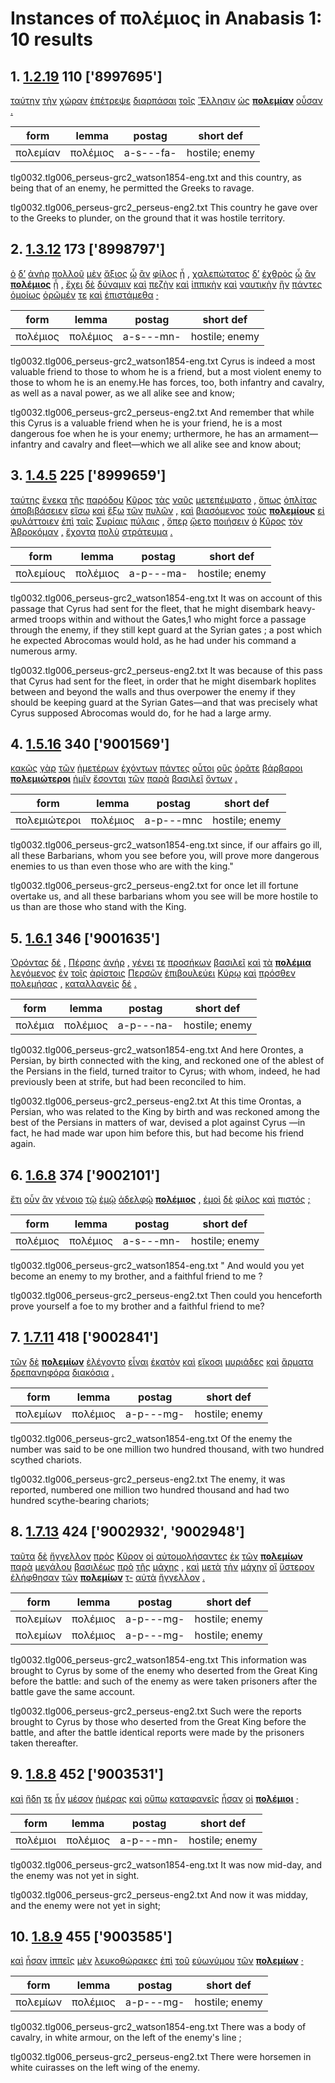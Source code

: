 # Instances of πολέμιος in Anabasis 1: 10 results
## 1. [1.2.19](https://beyond-translation.perseus.org/reader/urn:cts:greekLit:tlg0032.tlg006.perseus-grc2:1.2.19?mode=syntax-trees) 110 ['8997695']
[ταύτην](https://atlas-test.fly.dev/morphology/lemmas/?lang=grc&q=οὗτος "this; that") [τὴν](https://atlas-test.fly.dev/morphology/lemmas/?lang=grc&q=ὁ "the") [χώραν](https://atlas-test.fly.dev/morphology/lemmas/?lang=grc&q=χώρα "land") [ἐπέτρεψε](https://atlas-test.fly.dev/morphology/lemmas/?lang=grc&q=ἐπιτρέπω "to turn over to, entrust, command") [διαρπάσαι](https://atlas-test.fly.dev/morphology/lemmas/?lang=grc&q=διαρπάζω "to tear in pieces") [τοῖς](https://atlas-test.fly.dev/morphology/lemmas/?lang=grc&q=ὁ "the") [Ἕλλησιν](https://atlas-test.fly.dev/morphology/lemmas/?lang=grc&q=Ἕλλην "Hellen; Greek") [ὡς](https://atlas-test.fly.dev/morphology/lemmas/?lang=grc&q=ὡς "as, how") **[πολεμίαν](https://atlas-test.fly.dev/morphology/lemmas/?lang=grc&q=πολέμιος "hostile; enemy")** [οὖσαν](https://atlas-test.fly.dev/morphology/lemmas/?lang=grc&q=εἰμί "to be") [.](https://atlas-test.fly.dev/morphology/lemmas/?lang=grc&q=. "NoDef") 

| form | lemma | postag | short def |
| --- | --- | --- | --- |
| πολεμίαν | πολέμιος | a-s---fa- | hostile; enemy |

tlg0032.tlg006_perseus-grc2_watson1854-eng.txt and this country, as being that of an enemy, he permitted the Greeks to ravage. 

tlg0032.tlg006_perseus-grc2_perseus-eng2.txt This country he gave over to the Greeks to plunder, on the ground that it was hostile territory. 

## 2. [1.3.12](https://beyond-translation.perseus.org/reader/urn:cts:greekLit:tlg0032.tlg006.perseus-grc2:1.3.12?mode=syntax-trees) 173 ['8998797']
[ὁ](https://atlas-test.fly.dev/morphology/lemmas/?lang=grc&q=ὁ "the") [δ’](https://atlas-test.fly.dev/morphology/lemmas/?lang=grc&q=δέ "but") [ἀνὴρ](https://atlas-test.fly.dev/morphology/lemmas/?lang=grc&q=ἀνήρ "a man") [πολλοῦ](https://atlas-test.fly.dev/morphology/lemmas/?lang=grc&q=πολύς "much, many") [μὲν](https://atlas-test.fly.dev/morphology/lemmas/?lang=grc&q=μέν "on the one hand, on the other hand") [ἄξιος](https://atlas-test.fly.dev/morphology/lemmas/?lang=grc&q=ἄξιος "worthy") [ᾧ](https://atlas-test.fly.dev/morphology/lemmas/?lang=grc&q=ὅς "who, that, which: relative pronoun") [ἂν](https://atlas-test.fly.dev/morphology/lemmas/?lang=grc&q=ἄν "modal particle") [φίλος](https://atlas-test.fly.dev/morphology/lemmas/?lang=grc&q=φίλος "friend; loved, beloved, dear") [ᾖ](https://atlas-test.fly.dev/morphology/lemmas/?lang=grc&q=εἰμί "to be") [,](https://atlas-test.fly.dev/morphology/lemmas/?lang=grc&q=, "NoDef") [χαλεπώτατος](https://atlas-test.fly.dev/morphology/lemmas/?lang=grc&q=χαλεπός "hard to bear, painful; difficult") [δ’](https://atlas-test.fly.dev/morphology/lemmas/?lang=grc&q=δέ "but") [ἐχθρὸς](https://atlas-test.fly.dev/morphology/lemmas/?lang=grc&q=ἐχθρός "hated, hateful; enemy") [ᾧ](https://atlas-test.fly.dev/morphology/lemmas/?lang=grc&q=ὅς "who, that, which: relative pronoun") [ἂν](https://atlas-test.fly.dev/morphology/lemmas/?lang=grc&q=ἄν "modal particle") **[πολέμιος](https://atlas-test.fly.dev/morphology/lemmas/?lang=grc&q=πολέμιος "hostile; enemy")** [ᾖ](https://atlas-test.fly.dev/morphology/lemmas/?lang=grc&q=εἰμί "to be") [,](https://atlas-test.fly.dev/morphology/lemmas/?lang=grc&q=, "NoDef") [ἔχει](https://atlas-test.fly.dev/morphology/lemmas/?lang=grc&q=ἔχω "have, hold; be able; (+ adv.) be; (mid.) cling to, be next to (+ gen.)") [δὲ](https://atlas-test.fly.dev/morphology/lemmas/?lang=grc&q=δέ "but") [δύναμιν](https://atlas-test.fly.dev/morphology/lemmas/?lang=grc&q=δύναμις "power, might, strength") [καὶ](https://atlas-test.fly.dev/morphology/lemmas/?lang=grc&q=καί "and, also") [πεζὴν](https://atlas-test.fly.dev/morphology/lemmas/?lang=grc&q=πεζός "on foot") [καὶ](https://atlas-test.fly.dev/morphology/lemmas/?lang=grc&q=καί "and, also") [ἱππικὴν](https://atlas-test.fly.dev/morphology/lemmas/?lang=grc&q=ἱππικός "of a horse") [καὶ](https://atlas-test.fly.dev/morphology/lemmas/?lang=grc&q=καί "and, also") [ναυτικὴν](https://atlas-test.fly.dev/morphology/lemmas/?lang=grc&q=ναυτικός "seafaring, naval") [ἣν](https://atlas-test.fly.dev/morphology/lemmas/?lang=grc&q=ὅς "who, that, which: relative pronoun") [πάντες](https://atlas-test.fly.dev/morphology/lemmas/?lang=grc&q=πᾶς "all, the whole") [ὁμοίως](https://atlas-test.fly.dev/morphology/lemmas/?lang=grc&q=ὅμοιος "like, resembling") [ὁρῶμέν](https://atlas-test.fly.dev/morphology/lemmas/?lang=grc&q=ὁράω "to see") [τε](https://atlas-test.fly.dev/morphology/lemmas/?lang=grc&q=τε "and") [καὶ](https://atlas-test.fly.dev/morphology/lemmas/?lang=grc&q=καί "and, also") [ἐπιστάμεθα](https://atlas-test.fly.dev/morphology/lemmas/?lang=grc&q=ἐπίσταμαι "to know") [·](https://atlas-test.fly.dev/morphology/lemmas/?lang=grc&q=· "NoDef") 

| form | lemma | postag | short def |
| --- | --- | --- | --- |
| πολέμιος | πολέμιος | a-s---mn- | hostile; enemy |

tlg0032.tlg006_perseus-grc2_watson1854-eng.txt Cyrus is indeed a most valuable friend to those to whom he is a friend, but a most violent enemy to those to whom he is an enemy.He has forces, too, both infantry and cavalry, as well as a naval power, as we all alike see and know; 

tlg0032.tlg006_perseus-grc2_perseus-eng2.txt And remember that while this  Cyrus  is a valuable friend when he is your friend, he is a most dangerous foe when he is your enemy; urthermore, he has an armament—infantry and cavalry and fleet—which we all alike see and know about; 

## 3. [1.4.5](https://beyond-translation.perseus.org/reader/urn:cts:greekLit:tlg0032.tlg006.perseus-grc2:1.4.5?mode=syntax-trees) 225 ['8999659']
[ταύτης](https://atlas-test.fly.dev/morphology/lemmas/?lang=grc&q=οὗτος "this; that") [ἕνεκα](https://atlas-test.fly.dev/morphology/lemmas/?lang=grc&q=ἕνεκα "on account of, for the sake of, because of, for") [τῆς](https://atlas-test.fly.dev/morphology/lemmas/?lang=grc&q=ὁ "the") [παρόδου](https://atlas-test.fly.dev/morphology/lemmas/?lang=grc&q=πάροδος "passer-by") [Κῦρος](https://atlas-test.fly.dev/morphology/lemmas/?lang=grc&q=Κῦρος "Cyrus") [τὰς](https://atlas-test.fly.dev/morphology/lemmas/?lang=grc&q=ὁ "the") [ναῦς](https://atlas-test.fly.dev/morphology/lemmas/?lang=grc&q=ναῦς "a ship") [μετεπέμψατο](https://atlas-test.fly.dev/morphology/lemmas/?lang=grc&q=μεταπέμπω "to send after") [,](https://atlas-test.fly.dev/morphology/lemmas/?lang=grc&q=, "NoDef") [ὅπως](https://atlas-test.fly.dev/morphology/lemmas/?lang=grc&q=ὅπως "how, that, in order that, as") [ὁπλίτας](https://atlas-test.fly.dev/morphology/lemmas/?lang=grc&q=ὁπλίτης "heavy-armed, armed") [ἀποβιβάσειεν](https://atlas-test.fly.dev/morphology/lemmas/?lang=grc&q=ἀποβιβάζω "to make to get off") [εἴσω](https://atlas-test.fly.dev/morphology/lemmas/?lang=grc&q=εἴσω "to within, into") [καὶ](https://atlas-test.fly.dev/morphology/lemmas/?lang=grc&q=καί "and, also") [ἔξω](https://atlas-test.fly.dev/morphology/lemmas/?lang=grc&q=ἔξω "out") [τῶν](https://atlas-test.fly.dev/morphology/lemmas/?lang=grc&q=ὁ "the") [πυλῶν](https://atlas-test.fly.dev/morphology/lemmas/?lang=grc&q=πύλη "one wing of a pair of double gates") [,](https://atlas-test.fly.dev/morphology/lemmas/?lang=grc&q=, "NoDef") [καὶ](https://atlas-test.fly.dev/morphology/lemmas/?lang=grc&q=καί "and, also") [βιασόμενος](https://atlas-test.fly.dev/morphology/lemmas/?lang=grc&q=βιάω "to constrain") [τοὺς](https://atlas-test.fly.dev/morphology/lemmas/?lang=grc&q=ὁ "the") **[πολεμίους](https://atlas-test.fly.dev/morphology/lemmas/?lang=grc&q=πολέμιος "hostile; enemy")** [εἰ](https://atlas-test.fly.dev/morphology/lemmas/?lang=grc&q=εἰ "conj. if, whether; part. w/wishes, adv. w/imperatives") [φυλάττοιεν](https://atlas-test.fly.dev/morphology/lemmas/?lang=grc&q=φυλάσσω "to keep watch and ward, keep guard") [ἐπὶ](https://atlas-test.fly.dev/morphology/lemmas/?lang=grc&q=ἐπί "on, upon with gen., dat., and acc.") [ταῖς](https://atlas-test.fly.dev/morphology/lemmas/?lang=grc&q=ὁ "the") [Συρίαις](https://atlas-test.fly.dev/morphology/lemmas/?lang=grc&q=Σύριος "Syrian") [πύλαις](https://atlas-test.fly.dev/morphology/lemmas/?lang=grc&q=Πύλαι "Thermopylae") [,](https://atlas-test.fly.dev/morphology/lemmas/?lang=grc&q=, "NoDef") [ὅπερ](https://atlas-test.fly.dev/morphology/lemmas/?lang=grc&q=ὅσπερ "the very man who, the very thing which") [ᾤετο](https://atlas-test.fly.dev/morphology/lemmas/?lang=grc&q=οἴομαι "to suppose, think, deem, imagine") [ποιήσειν](https://atlas-test.fly.dev/morphology/lemmas/?lang=grc&q=ποιέω "to make, to do") [ὁ](https://atlas-test.fly.dev/morphology/lemmas/?lang=grc&q=ὁ "the") [Κῦρος](https://atlas-test.fly.dev/morphology/lemmas/?lang=grc&q=Κῦρος "Cyrus") [τὸν](https://atlas-test.fly.dev/morphology/lemmas/?lang=grc&q=ὁ "the") [Ἀβροκόμαν](https://atlas-test.fly.dev/morphology/lemmas/?lang=grc&q=Ἀβροκόμας "NoDef") [,](https://atlas-test.fly.dev/morphology/lemmas/?lang=grc&q=, "NoDef") [ἔχοντα](https://atlas-test.fly.dev/morphology/lemmas/?lang=grc&q=ἔχω "have, hold; be able; (+ adv.) be; (mid.) cling to, be next to (+ gen.)") [πολὺ](https://atlas-test.fly.dev/morphology/lemmas/?lang=grc&q=πολύς "much, many") [στράτευμα](https://atlas-test.fly.dev/morphology/lemmas/?lang=grc&q=στράτευμα "an expedition, campaign") [.](https://atlas-test.fly.dev/morphology/lemmas/?lang=grc&q=. "NoDef") 

| form | lemma | postag | short def |
| --- | --- | --- | --- |
| πολεμίους | πολέμιος | a-p---ma- | hostile; enemy |

tlg0032.tlg006_perseus-grc2_watson1854-eng.txt It was on account of this passage that Cyrus had sent for the fleet, that he might disembark heavy-armed troops within and without the Gates,1 who might force a passage through the enemy, if they still kept guard at the Syrian gates ; a post which he expected Abrocomas would hold, as he had under his command a numerous army. 

tlg0032.tlg006_perseus-grc2_perseus-eng2.txt It was because of this pass that  Cyrus  had sent for the fleet, in order that he might disembark hoplites between and beyond the walls and thus overpower the enemy if they should be keeping guard at the Syrian Gates—and that was precisely what  Cyrus  supposed Abrocomas would do, for he had a large army. 

## 4. [1.5.16](https://beyond-translation.perseus.org/reader/urn:cts:greekLit:tlg0032.tlg006.perseus-grc2:1.5.16?mode=syntax-trees) 340 ['9001569']
[κακῶς](https://atlas-test.fly.dev/morphology/lemmas/?lang=grc&q=κακός "bad") [γὰρ](https://atlas-test.fly.dev/morphology/lemmas/?lang=grc&q=γάρ "for") [τῶν](https://atlas-test.fly.dev/morphology/lemmas/?lang=grc&q=ὁ "the") [ἡμετέρων](https://atlas-test.fly.dev/morphology/lemmas/?lang=grc&q=ἡμέτερος "our") [ἐχόντων](https://atlas-test.fly.dev/morphology/lemmas/?lang=grc&q=ἔχω "have, hold; be able; (+ adv.) be; (mid.) cling to, be next to (+ gen.)") [πάντες](https://atlas-test.fly.dev/morphology/lemmas/?lang=grc&q=πᾶς "all, the whole") [οὗτοι](https://atlas-test.fly.dev/morphology/lemmas/?lang=grc&q=οὗτος "this; that") [οὓς](https://atlas-test.fly.dev/morphology/lemmas/?lang=grc&q=ὅς "who, that, which: relative pronoun") [ὁρᾶτε](https://atlas-test.fly.dev/morphology/lemmas/?lang=grc&q=ὁράω "to see") [βάρβαροι](https://atlas-test.fly.dev/morphology/lemmas/?lang=grc&q=βάρβαρος "barbarous") **[πολεμιώτεροι](https://atlas-test.fly.dev/morphology/lemmas/?lang=grc&q=πολέμιος "hostile; enemy")** [ἡμῖν](https://atlas-test.fly.dev/morphology/lemmas/?lang=grc&q=ἐγώ "I (first person pronoun)") [ἔσονται](https://atlas-test.fly.dev/morphology/lemmas/?lang=grc&q=εἰμί "to be") [τῶν](https://atlas-test.fly.dev/morphology/lemmas/?lang=grc&q=ὁ "the") [παρὰ](https://atlas-test.fly.dev/morphology/lemmas/?lang=grc&q=παρά "from the side of, c. gen., beside, alongside of, c. dat., to the side of, motion alongside of, c. acc.") [βασιλεῖ](https://atlas-test.fly.dev/morphology/lemmas/?lang=grc&q=βασιλεύς "a king, chief") [ὄντων](https://atlas-test.fly.dev/morphology/lemmas/?lang=grc&q=εἰμί "to be") [.](https://atlas-test.fly.dev/morphology/lemmas/?lang=grc&q=. "NoDef") 

| form | lemma | postag | short def |
| --- | --- | --- | --- |
| πολεμιώτεροι | πολέμιος | a-p---mnc | hostile; enemy |

tlg0032.tlg006_perseus-grc2_watson1854-eng.txt since, if our affairs go ill, all these Barbarians, whom you see before you, will prove more dangerous enemies to us than even those who are with the king." 

tlg0032.tlg006_perseus-grc2_perseus-eng2.txt for once let ill fortune overtake us, and all these barbarians whom you see will be more hostile to us than are those who stand with the King. 

## 5. [1.6.1](https://beyond-translation.perseus.org/reader/urn:cts:greekLit:tlg0032.tlg006.perseus-grc2:1.6.1?mode=syntax-trees) 346 ['9001635']
[Ὀρόντας](https://atlas-test.fly.dev/morphology/lemmas/?lang=grc&q=Ὀρόντας "NoDef") [δέ](https://atlas-test.fly.dev/morphology/lemmas/?lang=grc&q=δέ "but") [,](https://atlas-test.fly.dev/morphology/lemmas/?lang=grc&q=, "NoDef") [Πέρσης](https://atlas-test.fly.dev/morphology/lemmas/?lang=grc&q=Πέρσης "a Persian; Perses (pr.n.)") [ἀνήρ](https://atlas-test.fly.dev/morphology/lemmas/?lang=grc&q=ἀνήρ "a man") [,](https://atlas-test.fly.dev/morphology/lemmas/?lang=grc&q=, "NoDef") [γένει](https://atlas-test.fly.dev/morphology/lemmas/?lang=grc&q=γένος "race, stock, family") [τε](https://atlas-test.fly.dev/morphology/lemmas/?lang=grc&q=τε "and") [προσήκων](https://atlas-test.fly.dev/morphology/lemmas/?lang=grc&q=προσήκω "to have come; to belong to, to fit") [βασιλεῖ](https://atlas-test.fly.dev/morphology/lemmas/?lang=grc&q=βασιλεύς "a king, chief") [καὶ](https://atlas-test.fly.dev/morphology/lemmas/?lang=grc&q=καί "and, also") [τὰ](https://atlas-test.fly.dev/morphology/lemmas/?lang=grc&q=ὁ "the") **[πολέμια](https://atlas-test.fly.dev/morphology/lemmas/?lang=grc&q=πολέμιος "hostile; enemy")** [λεγόμενος](https://atlas-test.fly.dev/morphology/lemmas/?lang=grc&q=λέγω "to say, tell, speak; epic and arch.: pick, gather") [ἐν](https://atlas-test.fly.dev/morphology/lemmas/?lang=grc&q=ἐν "in, among. c. dat.") [τοῖς](https://atlas-test.fly.dev/morphology/lemmas/?lang=grc&q=ὁ "the") [ἀρίστοις](https://atlas-test.fly.dev/morphology/lemmas/?lang=grc&q=ἀγαθός "good") [Περσῶν](https://atlas-test.fly.dev/morphology/lemmas/?lang=grc&q=Πέρσης "a Persian; Perses (pr.n.)") [ἐπιβουλεύει](https://atlas-test.fly.dev/morphology/lemmas/?lang=grc&q=ἐπιβουλεύω "to plot against") [Κύρῳ](https://atlas-test.fly.dev/morphology/lemmas/?lang=grc&q=Κῦρος "Cyrus") [καὶ](https://atlas-test.fly.dev/morphology/lemmas/?lang=grc&q=καί "and, also") [πρόσθεν](https://atlas-test.fly.dev/morphology/lemmas/?lang=grc&q=πρόσθεν "before") [πολεμήσας](https://atlas-test.fly.dev/morphology/lemmas/?lang=grc&q=πολεμέω "to be at war") [,](https://atlas-test.fly.dev/morphology/lemmas/?lang=grc&q=, "NoDef") [καταλλαγεὶς](https://atlas-test.fly.dev/morphology/lemmas/?lang=grc&q=καταλλάσσω "to change, exchange; reconcile") [δέ](https://atlas-test.fly.dev/morphology/lemmas/?lang=grc&q=δέ "but") [.](https://atlas-test.fly.dev/morphology/lemmas/?lang=grc&q=. "NoDef") 

| form | lemma | postag | short def |
| --- | --- | --- | --- |
| πολέμια | πολέμιος | a-p---na- | hostile; enemy |

tlg0032.tlg006_perseus-grc2_watson1854-eng.txt And here Orontes, a Persian, by birth  connected with the king, and reckoned one of the ablest of the Persians in the field, turned traitor to Cyrus; with whom, indeed, he had previously been at strife, but had been reconciled to him. 

tlg0032.tlg006_perseus-grc2_perseus-eng2.txt At this time Orontas, a Persian, who was related to the King by birth and was reckoned among the best of the Persians in matters of war, devised a plot against  Cyrus —in fact, he had made war upon him before this, but had become his friend again. 

## 6. [1.6.8](https://beyond-translation.perseus.org/reader/urn:cts:greekLit:tlg0032.tlg006.perseus-grc2:1.6.8?mode=syntax-trees) 374 ['9002101']
[ἔτι](https://atlas-test.fly.dev/morphology/lemmas/?lang=grc&q=ἔτι "yet, as yet, still, besides") [οὖν](https://atlas-test.fly.dev/morphology/lemmas/?lang=grc&q=οὖν "so, then, therefore") [ἂν](https://atlas-test.fly.dev/morphology/lemmas/?lang=grc&q=ἄν "modal particle") [γένοιο](https://atlas-test.fly.dev/morphology/lemmas/?lang=grc&q=γίγνομαι "become, be born") [τῷ](https://atlas-test.fly.dev/morphology/lemmas/?lang=grc&q=ὁ "the") [ἐμῷ](https://atlas-test.fly.dev/morphology/lemmas/?lang=grc&q=ἐμός "mine") [ἀδελφῷ](https://atlas-test.fly.dev/morphology/lemmas/?lang=grc&q=ἀδελφός "(of the same mother) brother; adj brotherly, sisterly, akin") **[πολέμιος](https://atlas-test.fly.dev/morphology/lemmas/?lang=grc&q=πολέμιος "hostile; enemy")** [,](https://atlas-test.fly.dev/morphology/lemmas/?lang=grc&q=, "NoDef") [ἐμοὶ](https://atlas-test.fly.dev/morphology/lemmas/?lang=grc&q=ἐγώ "I (first person pronoun)") [δὲ](https://atlas-test.fly.dev/morphology/lemmas/?lang=grc&q=δέ "but") [φίλος](https://atlas-test.fly.dev/morphology/lemmas/?lang=grc&q=φίλος "friend; loved, beloved, dear") [καὶ](https://atlas-test.fly.dev/morphology/lemmas/?lang=grc&q=καί "and, also") [πιστός](https://atlas-test.fly.dev/morphology/lemmas/?lang=grc&q=πιστός "liquid (medicines)") [;](https://atlas-test.fly.dev/morphology/lemmas/?lang=grc&q=; "NoDef") 

| form | lemma | postag | short def |
| --- | --- | --- | --- |
| πολέμιος | πολέμιος | a-s---mn- | hostile; enemy |

tlg0032.tlg006_perseus-grc2_watson1854-eng.txt " And would you yet become an enemy to my brother, and a faithful friend to me ? 

tlg0032.tlg006_perseus-grc2_perseus-eng2.txt Then could you henceforth prove yourself a foe to my brother and a faithful friend to me? 

## 7. [1.7.11](https://beyond-translation.perseus.org/reader/urn:cts:greekLit:tlg0032.tlg006.perseus-grc2:1.7.11?mode=syntax-trees) 418 ['9002841']
[τῶν](https://atlas-test.fly.dev/morphology/lemmas/?lang=grc&q=ὁ "the") [δὲ](https://atlas-test.fly.dev/morphology/lemmas/?lang=grc&q=δέ "but") **[πολεμίων](https://atlas-test.fly.dev/morphology/lemmas/?lang=grc&q=πολέμιος "hostile; enemy")** [ἐλέγοντο](https://atlas-test.fly.dev/morphology/lemmas/?lang=grc&q=λέγω "to say, tell, speak; epic and arch.: pick, gather") [εἶναι](https://atlas-test.fly.dev/morphology/lemmas/?lang=grc&q=εἰμί "to be") [ἑκατὸν](https://atlas-test.fly.dev/morphology/lemmas/?lang=grc&q=ἑκατόν "a hundred") [καὶ](https://atlas-test.fly.dev/morphology/lemmas/?lang=grc&q=καί "and, also") [εἴκοσι](https://atlas-test.fly.dev/morphology/lemmas/?lang=grc&q=εἴκοσι "twenty") [μυριάδες](https://atlas-test.fly.dev/morphology/lemmas/?lang=grc&q=μυριάς "a number of ten thousand, myriad") [καὶ](https://atlas-test.fly.dev/morphology/lemmas/?lang=grc&q=καί "and, also") [ἅρματα](https://atlas-test.fly.dev/morphology/lemmas/?lang=grc&q=ἅρμα "a chariot") [δρεπανηφόρα](https://atlas-test.fly.dev/morphology/lemmas/?lang=grc&q=δρεπανηφόρος "bearing a scythe") [διακόσια](https://atlas-test.fly.dev/morphology/lemmas/?lang=grc&q=διακόσιοι "two hundred") [.](https://atlas-test.fly.dev/morphology/lemmas/?lang=grc&q=. "NoDef") 

| form | lemma | postag | short def |
| --- | --- | --- | --- |
| πολεμίων | πολέμιος | a-p---mg- | hostile; enemy |

tlg0032.tlg006_perseus-grc2_watson1854-eng.txt Of the enemy the number was said to be one million two hundred thousand, with two hundred scythed chariots. 

tlg0032.tlg006_perseus-grc2_perseus-eng2.txt The enemy, it was reported, numbered one million two hundred thousand and had two hundred scythe-bearing chariots; 

## 8. [1.7.13](https://beyond-translation.perseus.org/reader/urn:cts:greekLit:tlg0032.tlg006.perseus-grc2:1.7.13?mode=syntax-trees) 424 ['9002932', '9002948']
[ταῦτα](https://atlas-test.fly.dev/morphology/lemmas/?lang=grc&q=οὗτος "this; that") [δὲ](https://atlas-test.fly.dev/morphology/lemmas/?lang=grc&q=δέ "but") [ἤγγελλον](https://atlas-test.fly.dev/morphology/lemmas/?lang=grc&q=ἀγγέλλω "to bear a message") [πρὸς](https://atlas-test.fly.dev/morphology/lemmas/?lang=grc&q=πρός "(w. gen.) from; (w. dat.) at, near, in addition to; (w. acc.) to, toward, regarding") [Κῦρον](https://atlas-test.fly.dev/morphology/lemmas/?lang=grc&q=Κῦρος "Cyrus") [οἱ](https://atlas-test.fly.dev/morphology/lemmas/?lang=grc&q=ὁ "the") [αὐτομολήσαντες](https://atlas-test.fly.dev/morphology/lemmas/?lang=grc&q=αὐτομολέω "to desert") [ἐκ](https://atlas-test.fly.dev/morphology/lemmas/?lang=grc&q=ἐκ "from out of") [τῶν](https://atlas-test.fly.dev/morphology/lemmas/?lang=grc&q=ὁ "the") **[πολεμίων](https://atlas-test.fly.dev/morphology/lemmas/?lang=grc&q=πολέμιος "hostile; enemy")** [παρὰ](https://atlas-test.fly.dev/morphology/lemmas/?lang=grc&q=παρά "from the side of, c. gen., beside, alongside of, c. dat., to the side of, motion alongside of, c. acc.") [μεγάλου](https://atlas-test.fly.dev/morphology/lemmas/?lang=grc&q=μέγας "big, great") [βασιλέως](https://atlas-test.fly.dev/morphology/lemmas/?lang=grc&q=βασιλεύς "a king, chief") [πρὸ](https://atlas-test.fly.dev/morphology/lemmas/?lang=grc&q=πρό "before") [τῆς](https://atlas-test.fly.dev/morphology/lemmas/?lang=grc&q=ὁ "the") [μάχης](https://atlas-test.fly.dev/morphology/lemmas/?lang=grc&q=μάχη "battle, fight, combat") [,](https://atlas-test.fly.dev/morphology/lemmas/?lang=grc&q=, "NoDef") [καὶ](https://atlas-test.fly.dev/morphology/lemmas/?lang=grc&q=καί "and, also") [μετὰ](https://atlas-test.fly.dev/morphology/lemmas/?lang=grc&q=μετά "(w gen) with, among; (w acc) after") [τὴν](https://atlas-test.fly.dev/morphology/lemmas/?lang=grc&q=ὁ "the") [μάχην](https://atlas-test.fly.dev/morphology/lemmas/?lang=grc&q=μάχη "battle, fight, combat") [οἳ](https://atlas-test.fly.dev/morphology/lemmas/?lang=grc&q=ὅς "who, that, which: relative pronoun") [ὕστερον](https://atlas-test.fly.dev/morphology/lemmas/?lang=grc&q=ὕστερον "the afterbirth") [ἐλήφθησαν](https://atlas-test.fly.dev/morphology/lemmas/?lang=grc&q=λαμβάνω "to take, seize, receive") [τῶν](https://atlas-test.fly.dev/morphology/lemmas/?lang=grc&q=ὁ "the") **[πολεμίων](https://atlas-test.fly.dev/morphology/lemmas/?lang=grc&q=πολέμιος "hostile; enemy")** [τ-](https://atlas-test.fly.dev/morphology/lemmas/?lang=grc&q=ὁ "the") [αὐτὰ](https://atlas-test.fly.dev/morphology/lemmas/?lang=grc&q=αὐτός "unemph. 3rd pers.pronoun; -self; [the] same") [ἤγγελλον](https://atlas-test.fly.dev/morphology/lemmas/?lang=grc&q=ἀγγέλλω "to bear a message") [.](https://atlas-test.fly.dev/morphology/lemmas/?lang=grc&q=. "NoDef") 

| form | lemma | postag | short def |
| --- | --- | --- | --- |
| πολεμίων | πολέμιος | a-p---mg- | hostile; enemy |
| πολεμίων | πολέμιος | a-p---mg- | hostile; enemy |

tlg0032.tlg006_perseus-grc2_watson1854-eng.txt This information was brought to Cyrus by some of the enemy who deserted from the Great King before the battle: and such of the enemy as were taken prisoners after the battle gave the same account. 

tlg0032.tlg006_perseus-grc2_perseus-eng2.txt Such were the reports brought to  Cyrus  by those who deserted from the Great King before the battle, and after the battle identical reports were made by the prisoners taken thereafter. 

## 9. [1.8.8](https://beyond-translation.perseus.org/reader/urn:cts:greekLit:tlg0032.tlg006.perseus-grc2:1.8.8?mode=syntax-trees) 452 ['9003531']
[καὶ](https://atlas-test.fly.dev/morphology/lemmas/?lang=grc&q=καί "and, also") [ἤδη](https://atlas-test.fly.dev/morphology/lemmas/?lang=grc&q=ἤδη "already") [τε](https://atlas-test.fly.dev/morphology/lemmas/?lang=grc&q=τε "and") [ἦν](https://atlas-test.fly.dev/morphology/lemmas/?lang=grc&q=εἰμί "to be") [μέσον](https://atlas-test.fly.dev/morphology/lemmas/?lang=grc&q=μέσος "middle, in the middle") [ἡμέρας](https://atlas-test.fly.dev/morphology/lemmas/?lang=grc&q=ἡμέρα "day") [καὶ](https://atlas-test.fly.dev/morphology/lemmas/?lang=grc&q=καί "and, also") [οὔπω](https://atlas-test.fly.dev/morphology/lemmas/?lang=grc&q=οὔπω "not yet") [καταφανεῖς](https://atlas-test.fly.dev/morphology/lemmas/?lang=grc&q=καταφανής "clearly seen, in sight") [ἦσαν](https://atlas-test.fly.dev/morphology/lemmas/?lang=grc&q=εἰμί "to be") [οἱ](https://atlas-test.fly.dev/morphology/lemmas/?lang=grc&q=ὁ "the") **[πολέμιοι](https://atlas-test.fly.dev/morphology/lemmas/?lang=grc&q=πολέμιος "hostile; enemy")** [·](https://atlas-test.fly.dev/morphology/lemmas/?lang=grc&q=· "NoDef") 

| form | lemma | postag | short def |
| --- | --- | --- | --- |
| πολέμιοι | πολέμιος | a-p---mn- | hostile; enemy |

tlg0032.tlg006_perseus-grc2_watson1854-eng.txt It was now mid-day, and the enemy was not yet in sight. 

tlg0032.tlg006_perseus-grc2_perseus-eng2.txt And now it was midday, and the enemy were not yet in sight; 

## 10. [1.8.9](https://beyond-translation.perseus.org/reader/urn:cts:greekLit:tlg0032.tlg006.perseus-grc2:1.8.9?mode=syntax-trees) 455 ['9003585']
[καὶ](https://atlas-test.fly.dev/morphology/lemmas/?lang=grc&q=καί "and, also") [ἦσαν](https://atlas-test.fly.dev/morphology/lemmas/?lang=grc&q=εἰμί "to be") [ἱππεῖς](https://atlas-test.fly.dev/morphology/lemmas/?lang=grc&q=ἱππεύς "a horseman") [μὲν](https://atlas-test.fly.dev/morphology/lemmas/?lang=grc&q=μέν "on the one hand, on the other hand") [λευκοθώρακες](https://atlas-test.fly.dev/morphology/lemmas/?lang=grc&q=λευκοθώραξ "with white cuirass") [ἐπὶ](https://atlas-test.fly.dev/morphology/lemmas/?lang=grc&q=ἐπί "on, upon with gen., dat., and acc.") [τοῦ](https://atlas-test.fly.dev/morphology/lemmas/?lang=grc&q=ὁ "the") [εὐωνύμου](https://atlas-test.fly.dev/morphology/lemmas/?lang=grc&q=εὐώνυμος "of good name, left") [τῶν](https://atlas-test.fly.dev/morphology/lemmas/?lang=grc&q=ὁ "the") **[πολεμίων](https://atlas-test.fly.dev/morphology/lemmas/?lang=grc&q=πολέμιος "hostile; enemy")** [·](https://atlas-test.fly.dev/morphology/lemmas/?lang=grc&q=· "NoDef") 

| form | lemma | postag | short def |
| --- | --- | --- | --- |
| πολεμίων | πολέμιος | a-p---mg- | hostile; enemy |

tlg0032.tlg006_perseus-grc2_watson1854-eng.txt There was a body of cavalry, in white armour, on the left of the enemy's line ; 

tlg0032.tlg006_perseus-grc2_perseus-eng2.txt There were horsemen in white cuirasses on the left wing of the enemy. 

